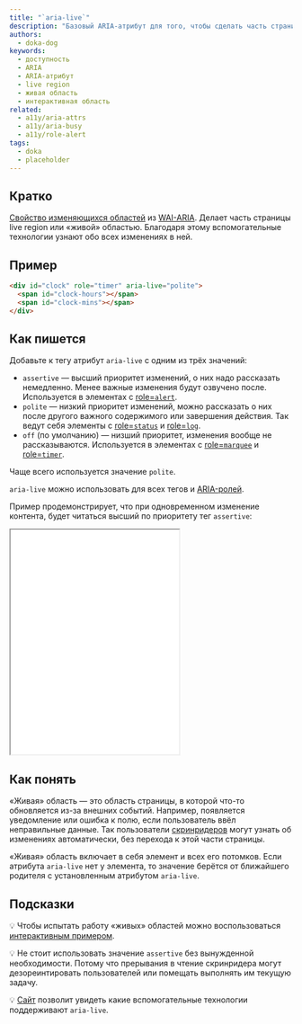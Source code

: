 ```yaml
---
title: "`aria-live`"
description: "Базовый ARIA-атрибут для того, чтобы сделать часть страницы «живой» областью."
authors:
  - doka-dog
keywords:
  - доступность
  - ARIA
  - ARIA-атрибут
  - live region
  - живая область
  - интерактивная область
related:
  - a11y/aria-attrs
  - a11y/aria-busy
  - a11y/role-alert
tags:
  - doka
  - placeholder
---
```


## Кратко

[Свойство изменяющихся областей](/a11y/aria-attrs/#atributy-izmenyayushchihsya-oblastey) из [WAI-ARIA](/a11y/aria-intro/#specifikaciya). Делает часть страницы live region или «живой» областью. Благодаря этому вспомогательные технологии узнают обо всех изменениях в ней.


## Пример

```html
<div id="clock" role="timer" aria-live="polite">
  <span id="clock-hours"></span>
  <span id="clock-mins"></span>
</div>
```

## Как пишется

Добавьте к тегу атрибут `aria-live` с одним из трёх значений:

- `assertive` — высший приоритет изменений, о них надо рассказать немедленно. Менее важные изменения будут озвучено после. Используется в элементах с [role=`alert`](/a11y/role-alert).
- `polite` — низкий приоритет изменений, можно рассказать о них после другого важного содержимого или завершения действия. Так ведут себя элементы с [role=`status`](/a11y/role-timer) и [role=`log`](/a11y/role-log).
- `off` (по умолчанию) — низший приоритет, изменения вообще не рассказываются. Используется в элементах с [role=`marquee`](/a11y/role-marquee) и [role=`timer`](/a11y/role-timer).

Чаще всего используется значение `polite`.

`aria-live` можно использовать для всех тегов и [ARIA-ролей](/a11y/aria-roles/).

Пример продемонстрирует, что при одновременном изменение контента, будет читаться высший по приоритету тег `assertive`:

<iframe title="Assertive имеет высший приоритет" src="demos/assertive-more-important/" height="400"></iframe>

## Как понять

«Живая» область — это область страницы, в которой что-то обновляется из-за внешних событий. Например, появляется уведомление или ошибка к полю, если пользователь ввёл неправильные данные. Так пользователи [скринридеров](/a11y/screenreaders/) могут узнать об изменениях автоматически, без перехода к этой части страницы.

«Живая» область включает в себя элемент и всех его потомков. Если атрибута `aria-live` нет у элемента, то значение берётся от ближайшего родителя с установленным атрибутом `aria-live`.

## Подсказки

💡 Чтобы испытать работу «живых» областей можно воспользоваться [интерактивным примером](https://dequeuniversity.com/library/aria/liveregion-playground).

💡 Не стоит использовать значение `assertive` без вынужденной необходимости. Потому что прерывания в чтение скринридера могут дезореинтировать пользователей или помещать выполнять им текущую задачу.

💡 [Сайт](https://a11ysupport.io/) позволит увидеть какие вспомогательные технологии поддерживают `aria-live`.
